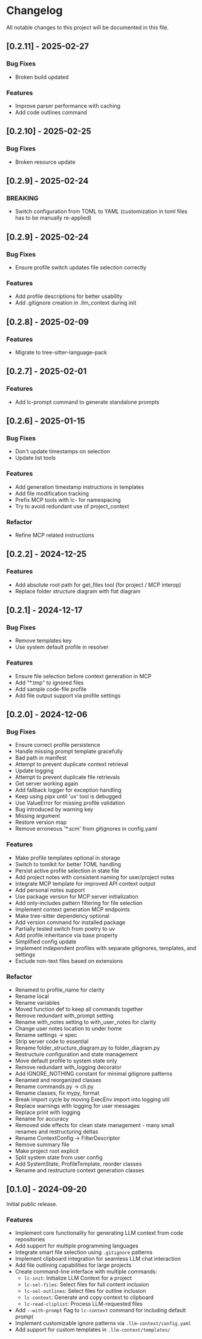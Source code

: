 # Changelog

All notable changes to this project will be documented in this file.

## [0.2.11] - 2025-02-27

### Bug Fixes
- Broken build updated

### Features
- Improve parser performance with caching
- Add code outlines command

## [0.2.10] - 2025-02-25

### Bug Fixes
- Broken resource update

## [0.2.9] - 2025-02-24

### BREAKING
- Switch configuration from TOML to YAML (customization in toml files has to be manually re-applied)

## [0.2.9] - 2025-02-24

### Bug Fixes
- Ensure profile switch updates file selection correctly

### Features
- Add profile descriptions for better usability
- Add .gitignore creation in .llm_context during init

## [0.2.8] - 2025-02-09

### Features
- Migrate to tree-sitter-language-pack

## [0.2.7] - 2025-02-01

### Features
- Add lc-prompt command to generate standalone prompts

## [0.2.6] - 2025-01-15

### Bug Fixes
- Don't update timestamps on selection
- Update list tools

### Features
- Add generation timestamp instructions in templates
- Add file modification tracking
- Prefix MCP tools with lc- for namespacing
- Try to avoid redundant use of project_context

### Refactor
- Refine MCP related instructions

## [0.2.2] - 2024-12-25

### Features
- Add absolute root path for get_files tool (for project / MCP interop)
- Replace folder structure diagram with flat diagram

## [0.2.1] - 2024-12-17

### Bug Fixes
- Remove templates key
- Use system default profile in resolver

### Features
- Ensure file selection before context generation in MCP
- Add "*.tmp" to ignored files
- Add sample code-file profile
- Add file output support via profile settings

## [0.2.0] - 2024-12-06

### Bug Fixes

- Ensure correct profile persistence
- Handle missing prompt template gracefully
- Bad path in manifest
- Attempt to prevent duplicate context retrieval
- Update logging
- Attempt to prevent duplicate file retrievals
- Get server working again
- Add fallback logger for exception handling
- Keep using pipx until 'uv' tool is debugged
- Use ValueError for missing profile validation
- Bug introduced by warning key
- Missing argument
- Restore version map
- Remove erroneous '\*.scm' from gitignores in config.yaml

### Features

- Make profile templates optional in storage
- Switch to tomlkit for better TOML handling
- Persist active profile selection in state file
- Add project notes with consistent naming for user/project notes
- Integrate MCP template for improved API context output
- Add personal notes support
- Use package version for MCP server initialization
- Add only-includes pattern filtering for file selection
- Implement context generation MCP endpoints
- Make tree-sitter dependency optional
- Add version command for installed package
- Partially tested switch from poetry to uv
- Add profile inheritance via base property
- Simplified config update
- Implement independent profiles with separate gitignores, templates, and settings
- Exclude non-text files based on extensions

### Refactor

- Renamed to profile_name for clarity
- Rename local
- Rename variables
- Moved function def to keep all commands together
- Remove redundant with_prompt setting
- Rename with_notes setting to with_user_notes for clarity
- Change user notes location to under home
- Rename settings -> spec
- Strip server code to essential
- Rename folder_structure_diagram.py to folder_diagram.py
- Restructure configuration and state management
- Move default profile to system state only
- Remove redundant with_logging decorator
- Add IGNORE_NOTHING constant for minimal gitignore patterns
- Renamed and reorganized classes
- Rename commands.py -> cli.py
- Rename classes, fix mypy, format
- Break import cycle by moving ExecEnv import into logging util
- Replace warnings with logging for user messages
- Replace print with logging
- Rename for accuracy
- Removed side effects for clean state management - many small renames and restructuring deltas
- Rename ContextConfig -> FilterDescriptor
- Remove summary file
- Make project root explicit
- Split system state from user config
- Add SystemState, ProfileTemplate, reorder classes
- Rename and restructure context generation classes

## [0.1.0] - 2024-09-20

Initial public release.

### Features

- Implement core functionality for generating LLM context from code repositories
- Add support for multiple programming languages
- Integrate smart file selection using `.gitignore` patterns
- Implement clipboard integration for seamless LLM chat interaction
- Add file outlining capabilities for large projects
- Create command-line interface with multiple commands:
  - `lc-init`: Initialize LLM Context for a project
  - `lc-sel-files`: Select files for full content inclusion
  - `lc-sel-outlines`: Select files for outline inclusion
  - `lc-context`: Generate and copy context to clipboard
  - `lc-read-cliplist`: Process LLM-requested files
- Add `--with-prompt` flag to `lc-context` command for including default prompt
- Implement customizable ignore patterns via `.llm-context/config.yaml`
- Add support for custom templates in `.llm-context/templates/`
